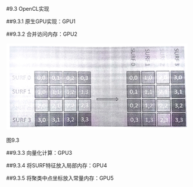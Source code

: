 #9.3 OpenCL实现

##9.3.1 原生GPU实现：GPU1

##9.3.2 合并访问内存：GPU2

![](../../images/chapter9/9-3.png)

图9.3

##9.3.3 向量化计算：GPU3

##9.3.4 将SURF特征放入局部内存：GPU4

##9.3.5 将聚类中点坐标放入常量内存：GPU5
